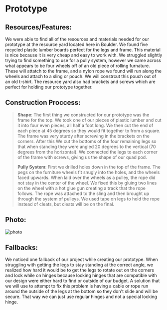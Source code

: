 Prototype
=================

Resources/Features: 
-------------------------
   We were able to find all of the resources and materials needed for our prototype at the resource yard located here in Boulder. We found five recycled plastic lumber boards perfect for the legs and frame. This material is nice because it is very cheap and easy to work with. We struggled slightly trying to find something to use for a pully system, however we came across what appears to be four wheels off of an old piece of rolling furnature. These will attatch to the frame, and a nylon rope we found will run along the wheels and attach to a sling or pouch. We will constrcut this pouch out of an old t-shirt. The resource yard also had brackets and screws which are perfect for holding our prototype together.

Construction Proccess:
-------------------------
>**Shape**: The first thing we constructed for our prototype was the frame for the top. We took one of our pieces of plastic lumber and cut it into four even pieces, all half a foot long. We then cut the end of each piece at 45 degrees so they would fit together to from a square. The frame was very sturdy after screwing in the brackets on the corners. After this We cut the bottoms of the four remaining legs so that when standing they were angled 20 degrees to the vertical (70 degrees from the horizontal). We connected the legs to each corner of the frame with screws, giving us the shape of our quad pod. 
>
>**Pully System**: First we drilled holes down in the top of the frame. The pegs on the furniture wheels fit snugly into the holes, and the wheels faced upwards. When laid over the wheels as a pulley, the rope did not stay in the center of the wheel.  We fixed this by gluing two lines on the wheel with a hot glue gun creating a track that the rope follows. The rope was attached to the sling and then brought up through the system of pulleys. We used tape on legs to hold the rope instead of cleats, but cleats will be on the final.

Photo: 
------------------------------------
![photo](https://docs.google.com/a/colorado.edu/file/d/0BwzuJNCrSZlqcFpaRDdlTmRSLTJJTDZ3Y1ozLXFOcEJCc1pz/edit)

Fallbacks:
---------------------------
We noticed one fallback of our project while creating our prototype. When struggling with getting the legs to stay standing at the correct angle, we realized how hard it would be to get the legs to rotate out on the corners and lock while on hinges because locking hinges that are compatible with our design were either hard to find or outside of our budget. A solution that we will use to attempt to fix this problem is having a cable or rope run around the outside of the legs at the bottom so they don't slide and will be secure. That way we can just use regular hinges and not a special locking hinge.
